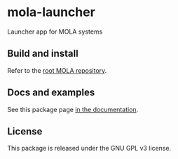 # mola-launcher
Launcher app for MOLA systems

## Build and install
Refer to the [root MOLA repository](https://github.com/MOLAorg/mola).

## Docs and examples
See this package page [in the documentation](https://docs.mola-slam.org/latest/modules.html).

## License
This package is released under the GNU GPL v3 license.
